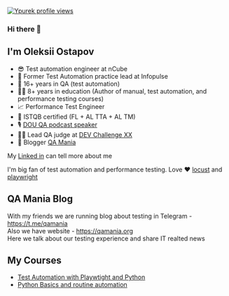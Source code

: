 [![Ypurek profile views](https://u8views.com/api/v1/github/profiles/6419044/views/day-week-month-total-count.svg)](https://u8views.com/github/Ypurek)
### Hi there 👋
## I'm Oleksii Ostapov

- 😎 Test automation engineer at nCube
- 👑 Former Test Automation practice lead at Infopulse
- 🐞 16+ years in QA (test automation)
- 🧙‍♂️ 8+ years in education (Author of manual, test automation, and performance testing courses)
- 📈 Performance Test Engineer
- 🏅 ISTQB certified (FL + AL TTA + AL TM)
- 🎙️ [DOU QA podcast speaker](https://www.youtube.com/watch?v=yON9ggOrDK0&list=PLwj_3ikgO3CImNuyGZVC_lvBFXa2Khv0J)
- 🧑‍⚖️ Lead QA judge at [DEV Challenge XX](https://ua.devchallenge.it/)
- 💬 Blogger [QA Mania](https://qamania.org/)

My [Linked in](https://www.linkedin.com/in/ostapov/) can tell more about me 

I'm big fan of test automation and performance testing. Love ❤️ [locust](https://locust.io/) and [playwright](https://playwright.dev/python/)

## QA Mania Blog
With my friends we are running blog about testing in Telegram - https://t.me/qamania  
Also we have website - https://qamania.org  
Here we talk about our testing experience and share IT realted news

## My Courses
- [Test Automation with Playwtight and Python](https://www.udemy.com/course/test-automation-with-playwright-and-python/?referralCode=0C1DD39F2C8A28802F95)
- [Python Basics and routine automation](https://qagroup.com.ua/courses/python-basics-and-routine-automation/)


<!--
**Ypurek/Ypurek** is a ✨ _special_ ✨ repository because its `README.md` (this file) appears on your GitHub profile.

Here are some ideas to get you started:

- 🔭 I’m currently working on ...
- 🌱 I’m currently learning ...
- 👯 I’m looking to collaborate on ...
- 🤔 I’m looking for help with ...
- 💬 Ask me about ...
- 📫 How to reach me: ...
- 😄 Pronouns: ...
- ⚡ Fun fact: ...
-->
